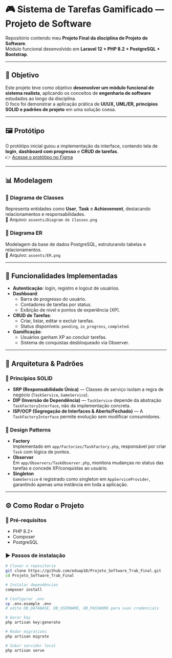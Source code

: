 # 🎮 Sistema de Tarefas Gamificado — Projeto de Software

Repositório contendo meu **Projeto Final da disciplina de Projeto de Software**.  
Módulo funcional desenvolvido em **Laravel 12 + PHP 8.2 + PostgreSQL + Bootstrap**.

---

## 🚀 Objetivo
Este projeto teve como objetivo **desenvolver um módulo funcional de sistema realista**, aplicando os conceitos de **engenharia de software** estudados ao longo da disciplina.  
O foco foi demonstrar a aplicação prática de **UI/UX, UML/ER, princípios SOLID e padrões de projeto** em uma solução coesa.

---

## 🖼️ Protótipo
O protótipo inicial guiou a implementação da interface, contendo tela de **login**, **dashboard com progresso** e **CRUD de tarefas**.  
👉 [Acesse o protótipo no Figma](https://www.figma.com/proto/d66aYwAsxwUVJz3cLbCFut/Smart-Home-App--Community-?node-id=4-117&p=f&t=07DijlzNb3g33IEV-1&scaling=min-zoom&content-scaling=fixed&page-id=0%3A1&starting-point-node-id=134%3A8&show-proto-sidebar=1)

---

## 📊 Modelagem

### 🔹 Diagrama de Classes
Representa entidades como **User**, **Task** e **Achievement**, destacando relacionamentos e responsabilidades.  
📌 Arquivo: `assents/Diagram de Classes.png`

### 🔹 Diagrama ER
Modelagem da base de dados PostgreSQL, estruturando tabelas e relacionamentos.  
📌 Arquivo: `assents/ER.png`

---

## 🔐 Funcionalidades Implementadas
- **Autenticação**: login, registro e logout de usuários.
- **Dashboard**:
  - Barra de progresso do usuário.
  - Contadores de tarefas por status.
  - Exibição de nível e pontos de experiência (XP).
- **CRUD de Tarefas**:
  - Criar, listar, editar e excluir tarefas.
  - Status disponíveis: `pending`, `in_progress`, `completed`.
- **Gamificação**:
  - Usuários ganham XP ao concluir tarefas.
  - Sistema de conquistas desbloqueado via Observer.

---

## 🧩 Arquitetura & Padrões

### 🔹 Princípios SOLID
- **SRP (Responsabilidade Única)** — Classes de serviço isolam a regra de negócio (`TaskService`, `GameService`).
- **DIP (Inversão de Dependência)** — `TaskService` depende da abstração `TaskFactoryInterface`, não da implementação concreta.
- **ISP/OCP (Segregação de Interfaces & Aberto/Fechado)** — A `TaskFactoryInterface` permite evolução sem modificar consumidores.

### 🔹 Design Patterns
- **Factory**  
  Implementado em `app/Factories/TaskFactory.php`, responsável por criar `Task` com lógica de pontos.  
- **Observer**  
  Em `app/Observers/TaskObserver.php`, monitora mudanças no status das tarefas e concede XP/conquistas ao usuário.  
- **Singleton**  
  `GameService` é registrado como singleton em `AppServiceProvider`, garantindo apenas uma instância em toda a aplicação.

---

## ⚙️ Como Rodar o Projeto

### 🔧 Pré-requisitos
- PHP 8.2+
- Composer
- PostgreSQL

### ▶️ Passos de instalação
```bash
# Clonar o repositório
git clone https://github.com/eduap10/Projeto_Software_Trab_Final.git
cd Projeto_Software_Trab_Final

# Instalar dependências
composer install

# Configurar .env
cp .env.example .env
# edite DB_DATABASE, DB_USERNAME, DB_PASSWORD para suas credenciais

# Gerar key
php artisan key:generate

# Rodar migrations
php artisan migrate

# Subir servidor local
php artisan serve
